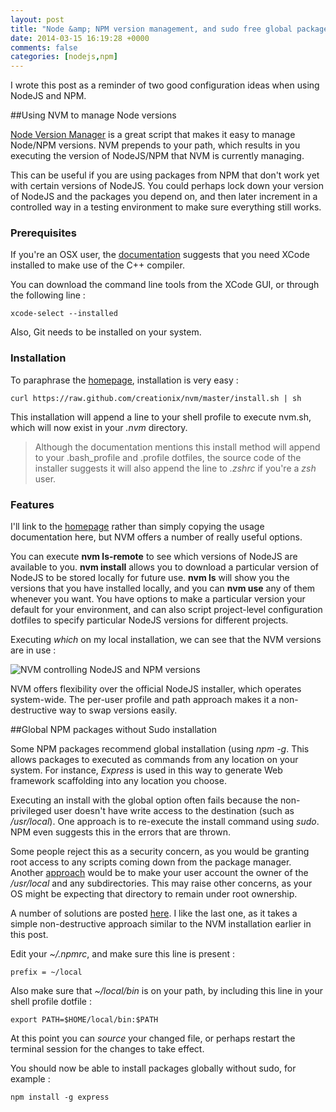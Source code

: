 ```yaml
---
layout: post
title: "Node &amp; NPM version management, and sudo free global packages"
date: 2014-03-15 16:19:28 +0000
comments: false
categories: [nodejs,npm]
---
```

I wrote this post as a reminder of two good configuration  ideas when using NodeJS and NPM.

##Using NVM to manage Node versions

[Node Version Manager](https://github.com/creationix/nvm) is a great script that makes it easy to manage Node/NPM versions. NVM prepends to your path, which results in you executing the version of NodeJS/NPM that NVM is currently managing. 

This can be useful if you are using packages from NPM that don't work yet with certain versions of NodeJS. You could perhaps lock down your version of NodeJS and the packages you depend on, and then later increment in a controlled way in  a testing environment to make sure everything still works.

### Prerequisites

If you're an OSX user, the [documentation](https://github.com/creationix/nvm) suggests that you need XCode installed to make use of the C++ compiler. 

You can download the command line tools from the XCode GUI, or through the following line :

    xcode-select --installed

Also, Git needs to be installed on your system.


### Installation

To paraphrase the [homepage](https://github.com/creationix/nvm), installation is very easy :

    curl https://raw.github.com/creationix/nvm/master/install.sh | sh

This installation will append a line to your shell profile to execute nvm.sh, which will now exist in your *.nvm* directory. 

>Although the documentation mentions this install method will append to your .bash_profile and .profile dotfiles, the source code of the installer suggests it will also append the line to *.zshrc* if you're a *zsh* user.

### Features

I'll link to the [homepage](https://github.com/creationix/nvm) rather than simply copying the usage documentation here, but NVM offers a number of really useful options.

You can execute **nvm ls-remote** to see which versions of NodeJS are available to you. **nvm install** allows you to download a particular version of NodeJS to be stored locally for future use. **nvm ls** will show you the versions that you have installed locally, and you can **nvm use** any of them whenever you want. You have options to make a particular version your default for your environment, and can also script project-level configuration dotfiles to specify particular NodeJS versions for different projects.

Executing *which* on my local installation, we can see that the NVM versions are in use :

![NVM controlling NodeJS and NPM versions](https://googledrive.com/host/0B_Aq_PyDmRw1OVhUMHpybGg5aGc/Blog/2014-03-15/whichNodeNPM.png)

NVM offers flexibility over the official NodeJS installer, which operates system-wide. The per-user profile and path approach makes it a non-destructive way to swap versions easily.

##Global NPM packages without Sudo installation

Some NPM packages recommend global installation (using *npm -g*. This allows packages to executed as commands from any location on your system. For instance, *Express* is used in this way to generate Web framework scaffolding into any location you choose. 

Executing an install with the global option often fails because the non-privileged user doesn't have write access to the destination (such as */usr/local*). One approach is to re-execute the install command using *sudo*. NPM even suggests this in the errors that are thrown. 

Some people reject this as a security concern, as you would be granting root access to any scripts coming down from the package manager. Another [approach](http://howtonode.org/introduction-to-npm) would be to make your user account the owner of the */usr/local* and any subdirectories. This may raise other concerns, as your OS might be expecting that directory to remain under root ownership.

A number of solutions are posted [here](https://gist.github.com/isaacs/579814). I like the last one, as it takes a simple non-destructive approach similar to the NVM installation earlier in this post.

Edit your *~/.npmrc*, and make sure this line is present :

    prefix = ~/local

Also make sure that *~/local/bin* is on your path, by including this line in your shell profile dotfile :

    export PATH=$HOME/local/bin:$PATH

At this point you can *source* your changed file, or perhaps restart the terminal session for the changes to take effect.

You should now be able to install packages globally without sudo, for example :

    npm install -g express
    
